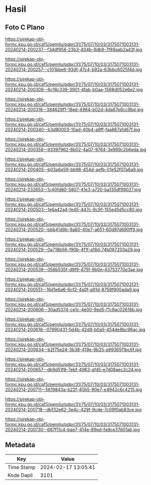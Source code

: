 # Hasil

## Foto C Plano

https://sirekap-obj-formc.kpu.go.id/caf5/pemilu/pdpr/31/75/07/10/03/3175071003131-20240214-200237--f3ddf958-23b3-404b-9db9-7f89aab2ad3f.jpg

https://sirekap-obj-formc.kpu.go.id/caf5/pemilu/pdpr/31/75/07/10/03/3175071003131-20240214-200257--c101bbe6-93df-47c4-b92a-63bbc6025f4d.jpg

https://sirekap-obj-formc.kpu.go.id/caf5/pemilu/pdpr/31/75/07/10/03/3175071003131-20240214-200308--6c18c339-3901-4fab-b0aa-1568d052e6e2.jpg

https://sirekap-obj-formc.kpu.go.id/caf5/pemilu/pdpr/31/75/07/10/03/3175071003131-20240214-200318--384629f1-18ed-4984-b02d-4da67e6cc9bd.jpg

https://sirekap-obj-formc.kpu.go.id/caf5/pemilu/pdpr/31/75/07/10/03/3175071003131-20240214-200340--b3d80003-10ad-40b4-a9ff-faa867a1d67f.jpg

https://sirekap-obj-formc.kpu.go.id/caf5/pemilu/pdpr/31/75/07/10/03/3175071003131-20240214-200358--93397962-8b02-4a07-9764-3e989c2b6eda.jpg

https://sirekap-obj-formc.kpu.go.id/caf5/pemilu/pdpr/31/75/07/10/03/3175071003131-20240214-200405--b03a6e59-bb98-454d-aefb-01e52f07a6a9.jpg

https://sirekap-obj-formc.kpu.go.id/caf5/pemilu/pdpr/31/75/07/10/03/3175071003131-20240214-232653--1c40fd80-5807-41e3-a720-ba135df99027.jpg

https://sirekap-obj-formc.kpu.go.id/caf5/pemilu/pdpr/31/75/07/10/03/3175071003131-20240214-200503--1e6a42a4-fe45-447c-9c91-155ed5d5cc80.jpg

https://sirekap-obj-formc.kpu.go.id/caf5/pemilu/pdpr/31/75/07/10/03/3175071003131-20240214-200520--bbb41d9b-9a80-40e7-a651-60d97d690ff9.jpg

https://sirekap-obj-formc.kpu.go.id/caf5/pemilu/pdpr/31/75/07/10/03/3175071003131-20240214-200529--0a718b56-f90b-4f1f-a18d-74b087203a29.jpg

https://sirekap-obj-formc.kpu.go.id/caf5/pemilu/pdpr/31/75/07/10/03/3175071003131-20240214-200539--056b535f-d9f9-475f-9b0e-43753770e3ae.jpg

https://sirekap-obj-formc.kpu.go.id/caf5/pemilu/pdpr/31/75/07/10/03/3175071003131-20240214-200551--16d1e6a6-6cf2-4a0f-a91d-8759f900ada9.jpg

https://sirekap-obj-formc.kpu.go.id/caf5/pemilu/pdpr/31/75/07/10/03/3175071003131-20240214-200606--30ad5374-ce1c-4e00-9ed5-f1c8ac02618b.jpg

https://sirekap-obj-formc.kpu.go.id/caf5/pemilu/pdpr/31/75/07/10/03/3175071003131-20240214-200618--07990431-5d4b-42d9-b0a5-454de8bc96ac.jpg

https://sirekap-obj-formc.kpu.go.id/caf5/pemilu/pdpr/31/75/07/10/03/3175071003131-20240214-200634--b2f75e24-3b38-419e-9b25-a99365f1bc6f.jpg

https://sirekap-obj-formc.kpu.go.id/caf5/pemilu/pdpr/31/75/07/10/03/3175071003131-20240214-200657--db9d51f8-7ebf-4963-afd5-e7d08aec2c24.jpg

https://sirekap-obj-formc.kpu.go.id/caf5/pemilu/pdpr/31/75/07/10/03/3175071003131-20240214-200711--5619843a-b22f-40b5-90e7-e4942c6c4215.jpg

https://sirekap-obj-formc.kpu.go.id/caf5/pemilu/pdpr/31/75/07/10/03/3175071003131-20240214-200718--db132e82-3e4c-429f-9cde-7c09f0ab83ce.jpg

https://sirekap-obj-formc.kpu.go.id/caf5/pemilu/pdpr/31/75/07/10/03/3175071003131-20240214-200730--667f11c4-bae7-414e-89ed-fa9ce37d01ab.jpg


## Metadata

| Key        | Value               |
| ---------- | ------------------- |
| Time Stamp | 2024-02-17 13:05:41 |
| Kode Dapil | 3101                |



